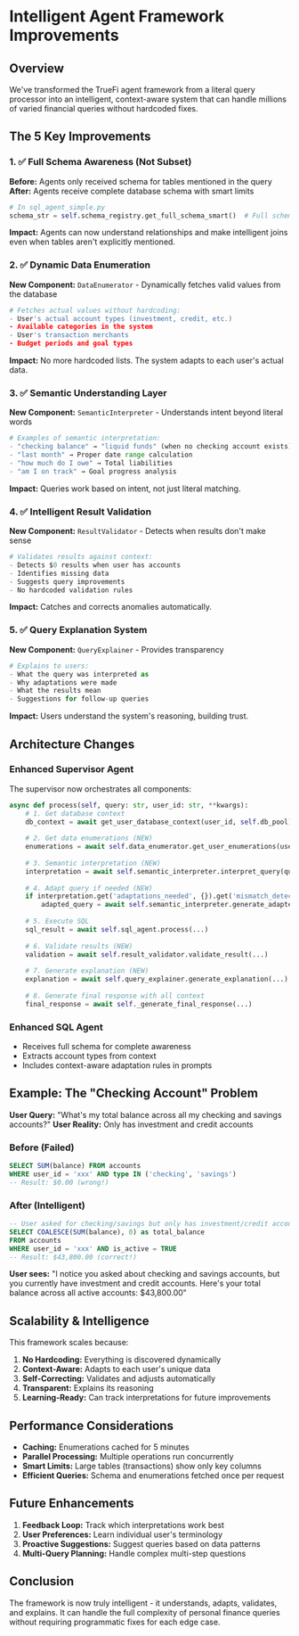 # Intelligent Agent Framework Improvements

## Overview

We've transformed the TrueFi agent framework from a literal query processor into an intelligent, context-aware system that can handle millions of varied financial queries without hardcoded fixes.

## The 5 Key Improvements

### 1. ✅ Full Schema Awareness (Not Subset)

**Before:** Agents only received schema for tables mentioned in the query
**After:** Agents receive complete database schema with smart limits

```python
# In sql_agent_simple.py
schema_str = self.schema_registry.get_full_schema_smart()  # Full schema, not subset
```

**Impact:** Agents can now understand relationships and make intelligent joins even when tables aren't explicitly mentioned.

### 2. ✅ Dynamic Data Enumeration

**New Component:** `DataEnumerator` - Dynamically fetches valid values from the database

```python
# Fetches actual values without hardcoding:
- User's actual account types (investment, credit, etc.)
- Available categories in the system
- User's transaction merchants
- Budget periods and goal types
```

**Impact:** No more hardcoded lists. The system adapts to each user's actual data.

### 3. ✅ Semantic Understanding Layer

**New Component:** `SemanticInterpreter` - Understands intent beyond literal words

```python
# Examples of semantic interpretation:
- "checking balance" → "liquid funds" (when no checking account exists)
- "last month" → Proper date range calculation
- "how much do I owe" → Total liabilities
- "am I on track" → Goal progress analysis
```

**Impact:** Queries work based on intent, not just literal matching.

### 4. ✅ Intelligent Result Validation

**New Component:** `ResultValidator` - Detects when results don't make sense

```python
# Validates results against context:
- Detects $0 results when user has accounts
- Identifies missing data
- Suggests query improvements
- No hardcoded validation rules
```

**Impact:** Catches and corrects anomalies automatically.

### 5. ✅ Query Explanation System

**New Component:** `QueryExplainer` - Provides transparency

```python
# Explains to users:
- What the query was interpreted as
- Why adaptations were made
- What the results mean
- Suggestions for follow-up queries
```

**Impact:** Users understand the system's reasoning, building trust.

## Architecture Changes

### Enhanced Supervisor Agent

The supervisor now orchestrates all components:

```python
async def process(self, query: str, user_id: str, **kwargs):
    # 1. Get database context
    db_context = await get_user_database_context(user_id, self.db_pool)
    
    # 2. Get data enumerations (NEW)
    enumerations = await self.data_enumerator.get_user_enumerations(user_id)
    
    # 3. Semantic interpretation (NEW)
    interpretation = await self.semantic_interpreter.interpret_query(query, db_context, enumerations)
    
    # 4. Adapt query if needed (NEW)
    if interpretation.get('adaptations_needed', {}).get('mismatch_detected'):
        adapted_query = await self.semantic_interpreter.generate_adapted_query(...)
    
    # 5. Execute SQL
    sql_result = await self.sql_agent.process(...)
    
    # 6. Validate results (NEW)
    validation = await self.result_validator.validate_result(...)
    
    # 7. Generate explanation (NEW)
    explanation = await self.query_explainer.generate_explanation(...)
    
    # 8. Generate final response with all context
    final_response = await self._generate_final_response(...)
```

### Enhanced SQL Agent

- Receives full schema for complete awareness
- Extracts account types from context
- Includes context-aware adaptation rules in prompts

## Example: The "Checking Account" Problem

**User Query:** "What's my total balance across all my checking and savings accounts?"
**User Reality:** Only has investment and credit accounts

### Before (Failed)
```sql
SELECT SUM(balance) FROM accounts 
WHERE user_id = 'xxx' AND type IN ('checking', 'savings')
-- Result: $0.00 (wrong!)
```

### After (Intelligent)
```sql
-- User asked for checking/savings but only has investment/credit accounts
SELECT COALESCE(SUM(balance), 0) as total_balance 
FROM accounts 
WHERE user_id = 'xxx' AND is_active = TRUE
-- Result: $43,800.00 (correct!)
```

**User sees:** "I notice you asked about checking and savings accounts, but you currently have investment and credit accounts. Here's your total balance across all active accounts: $43,800.00"

## Scalability & Intelligence

This framework scales because:

1. **No Hardcoding:** Everything is discovered dynamically
2. **Context-Aware:** Adapts to each user's unique data
3. **Self-Correcting:** Validates and adjusts automatically
4. **Transparent:** Explains its reasoning
5. **Learning-Ready:** Can track interpretations for future improvements

## Performance Considerations

- **Caching:** Enumerations cached for 5 minutes
- **Parallel Processing:** Multiple operations run concurrently
- **Smart Limits:** Large tables (transactions) show only key columns
- **Efficient Queries:** Schema and enumerations fetched once per request

## Future Enhancements

1. **Feedback Loop:** Track which interpretations work best
2. **User Preferences:** Learn individual user's terminology
3. **Proactive Suggestions:** Suggest queries based on data patterns
4. **Multi-Query Planning:** Handle complex multi-step questions

## Conclusion

The framework is now truly intelligent - it understands, adapts, validates, and explains. It can handle the full complexity of personal finance queries without requiring programmatic fixes for each edge case.